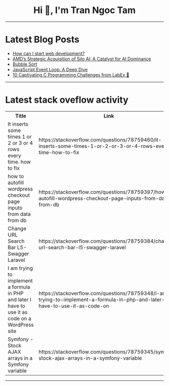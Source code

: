 <h1 align="center">Hi 👋, I'm Tran Ngoc Tam</h1>

---

# Latest Blog Posts 
<!-- BLOG-POST-LIST:START -->
- [How can I start web development?](https://dev.to/ramiroangelb/how-can-i-start-web-development-27p3)
- [AMD’s Strategic Acquisition of Silo AI: A Catalyst for AI Dominance](https://dev.to/hyscaler/amds-strategic-acquisition-of-silo-ai-a-catalyst-for-ai-dominance-2af6)
- [Bubble Sort](https://dev.to/paulike/bubble-sort-4k1o)
- [JavaScript Event Loop: A Deep Dive](https://dev.to/just_ritik/javascript-event-loop-a-deep-dive-4g00)
- [10 Captivating C Programming Challenges from LabEx 🧠](https://dev.to/labex/10-captivating-c-programming-challenges-from-labex-33gm)
<!-- BLOG-POST-LIST:END -->

---

# Latest stack oveflow activity
<table>
  <tr><th>Title</th><th>Link</th></tr>
  <!-- STACKOVERFLOW:START --><tr><td>It inserts some times 1 or 2 or 3 or 4 rows every time. how to fix</td><td>https://stackoverflow.com/questions/78759460/it-inserts-some-times-1-or-2-or-3-or-4-rows-every-time-how-to-fix</td></tr><tr><td>how to autofill wordpress checkout page inputs from data from db</td><td>https://stackoverflow.com/questions/78759397/how-to-autofill-wordpress-checkout-page-inputs-from-data-from-db</td></tr><tr><td>Change URL Search Bar L5-Swagger Laravel</td><td>https://stackoverflow.com/questions/78759384/change-url-search-bar-l5-swagger-laravel</td></tr><tr><td>I am trying to implement a formula in PHP and later I have to use it as code on a WordPress site</td><td>https://stackoverflow.com/questions/78759348/i-am-trying-to-implement-a-formula-in-php-and-later-i-have-to-use-it-as-code-on</td></tr><tr><td>Symfony - Stock AJAX arrays in a Symfony variable</td><td>https://stackoverflow.com/questions/78759345/symfony-stock-ajax-arrays-in-a-symfony-variable</td></tr><!-- STACKOVERFLOW:END -->
</table>

---


